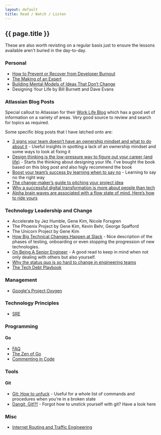 ```yaml
---
layout: default
title: Read / Watch / Listen
---
```


## {{ page.title }}

These are also worth revisting on a regular basis just to ensure the lessons available aren't buried in the day-to-day.

### Personal

* [How to Prevent or Recover from Developer Burnout](https://dev.to/actitime/how-to-prevent-or-recover-from-developer-burnout-3g5f)
* [The Making of an Expert](https://hbr.org/2007/07/the-making-of-an-expert)
* [Building Mental Models of Ideas That Don’t Change](https://shopify.engineering/building-mental-models)
* Designing Your Life by Bill Burnett and Dave Evans

### Atlassian Blog Posts

Special callout to Atlassian for their [Work Life Blog](https://www.atlassian.com/blog) which has a good set of information on a variety of areas. Very good source to review and search for topics as required.

Some specific blog posts that I have latched onto are:

* [3 signs your team doesn’t have an ownership mindset and what to do about it](https://www.atlassian.com/blog/leadership/how-leaders-build-ownership-mindset) - Useful insights in spotting a lack of an ownership mindset and some ways to look at fixing it
* [Design thinking is the low-pressure way to figure out your career (and life)](https://www.atlassian.com/blog/productivity/design-thinking-for-career-and-life) - Starts the thinking about designing your life. I've bought the book based on this blog post and also higly recommend the book
* [Boost your team’s success by learning when to say no](https://www.atlassian.com/blog/productivity/boost-your-teams-success-by-learning-when-to-say-no) - Learning to say no the right way
* [The change-maker’s guide to pitching your project idea](https://www.atlassian.com/blog/productivity/how-to-pitch-project-ideas-at-work)
* [Why a successful digital transformation is more about people than tech](https://www.atlassian.com/blog/teamwork/successful-digital-transformation-people)
* [Alpha brain waves are associated with a flow state of mind. Here’s how to ride yours](https://www.atlassian.com/blog/productivity/alpha-brain-waves-are-associated-with-a-flow-state-of-mind-heres-how-to-ride-yours)

### Technology Leadership and Change

* Accelerate by Jez Humble, Gene Kim, Nicole Forsgren
* The Phoenix Project by Gene Kim, Kevin Behr, George Spafford
* The Unicorn Project by Gene Kim
* [How Big Technical Changes Happen at Slack](https://slack.engineering/how-big-technical-changes-happen-at-slack-f1569d25ee7b) - Nice description of the phases of testing, onboarding or even stopping the progression of new technologies.
* [On Being A Senior Engineer](https://www.kitchensoap.com/2012/10/25/on-being-a-senior-engineer/) - A good read to keep in mind when not only dealing with others but also yourself.
* [Why the status quo is so hard to change in engineering teams](https://www.okayhq.com/blog/status-quo-is-so-hard-to-change-in-engineering-teams)
* [The Tech Debt Playbook](https://medium.com/geekculture/the-tech-debt-playbook-4e0b2e4c034a)

### Management

* [Google's Project Oxygen](https://www.impraise.com/blog/project-oxygen-8-ways-google-resuscitated-management)

### Technology Principles

* [SRE](https://landing.google.com/sre/book/index.html)

### Programming

#### Go

* [FAQ](https://golang.org/doc/faq)
* [The Zen of Go](https://dave.cheney.net/2020/02/23/the-zen-of-go)
* [Commenting in Code](http://antirez.com/news/124)

### Tools

#### Git

* [Git: How to unfuck](https://www.youtube.com/watch?v=LP4F2rmi4r4) - Useful for a whole list of commands and procedures when you're in a broken state
* [Dangit, Git!?!](https://dangitgit.com/) - Forgot how to unstick yourself with git? Have a look here

### Misc

* [Internet Routing and Traffic Engineering](https://aws.amazon.com/blogs/architecture/internet-routing-and-traffic-engineering/)
